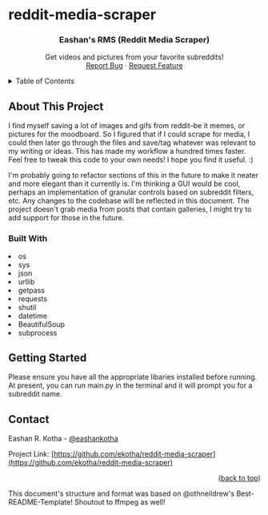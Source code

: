 # reddit-media-scraper

  <h3 align="center">Eashan's RMS (Reddit Media Scraper)</h3>

  <p align="center">
    Get videos and pictures from your favorite subreddits!
    <br />
    <a href="https://github.com/ekotha/reddit-media-scraper/issues">Report Bug</a>
    ·
    <a href="https://github.com/ekotha/reddit-media-scraper/issues">Request Feature</a>
  </p>
</div>


<!-- TABLE OF CONTENTS -->
<details>
  <summary>Table of Contents</summary>
  <ol>
    <li>
      <a href="#about-this-project">About This Project</a>
      <ul>
        <li><a href="#built-with">Built With</a></li>
      </ul>
    </li>
    <li>
      <a href="#getting-started">Getting Started</a>
    </li>
    <li><a href="#contact">Contact</a></li>
  </ol>
</details>


<!-- ABOUT THIS PROJECT -->
## About This Project

I find myself saving a lot of images and gifs from reddit–be it memes, or pictures for the moodboard. So I figured that if I could scrape for media, I could then later go through the files and save/tag whatever was relevant to my writing or ideas. 
This has made my workflow a hundred times faster. Feel free to tweak this code to your own needs! I hope you find it useful. :)

I'm probably going to refactor sections of this in the future to make it neater and more elegant than it currently is. I'm thinking a GUI would be cool, perhaps an implementation of granular controls based on subreddit filters, etc. Any changes to the codebase will be reflected in this document.
The project doesn't grab media from posts that contain galleries, I might try to add support for those in the future. 

### Built With

<li>os</li>
<li>sys</li>
<li>json</li>
<li>urllib</li>
<li>getpass</li>
<li>requests</li>
<li>shutil</li>
<li>datetime</li>
<li>BeautifulSoup</li>
<li>subprocess</li>

<!-- GETTING STARTED -->
## Getting Started

Please ensure you have all the appropriate libaries installed before running. 
At present, you can run main.py in the terminal and it will prompt you for a subreddit name. 

<!-- CONTACT -->
## Contact

Eashan R. Kotha - [@eashankotha](https://twitter.com/eashankotha) 

Project Link: [https://github.com/ekotha/reddit-media-scraper](https://github.com/ekotha/reddit-media-scraper)


<p align="right">(<a href="#top">back to top</a>)</p>

This document's structure and format was based on @othneildrew's Best-README-Template!
Shoutout to ffmpeg as well!


